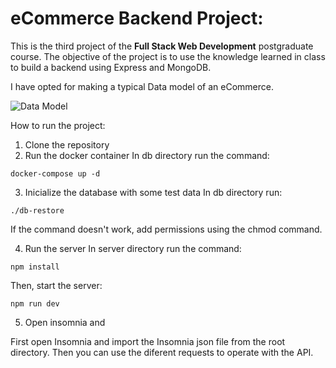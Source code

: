# eCommerce Backend Project:

This is the third project of the **Full Stack Web Development** postgraduate course. The objective of the project is to use the knowledge learned in class to build a backend using Express and MongoDB. 

I have opted for making a typical Data model of an eCommerce.

![Data Model](https://github.com/ebellotpu6/backend-project/blob/master/Data%20Model.png)

How to run the project:

1. Clone the repository
2. Run the docker container
In db directory run the command:

`docker-compose up -d`

3. Inicialize the database with some test data 
In db directory run:

`./db-restore`

If the command doesn't work, add permissions using the chmod command.

4. Run the server
In server directory run the command:

`npm install`

Then, start the server:

`npm run dev`

5. Open insomnia and 

First open Insomnia and import the Insomnia json file  from the root directory. 
Then you can use the diferent requests to operate with the API.
